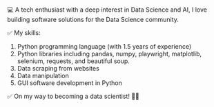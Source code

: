 💻 A tech enthusiast with a deep interest in Data Science and AI, I love building software solutions for the Data Science community.

✅ My skills:

1. Python programming language (with 1.5 years of experience)
2. Python libraries including pandas, numpy, playwright, matplotlib, selenium, requests, and beautiful soup.
3. Data scraping from websites
4. Data manipulation
5. GUI software development in Python


✅ On my way to becoming a data scientist! 🧑‍💻
